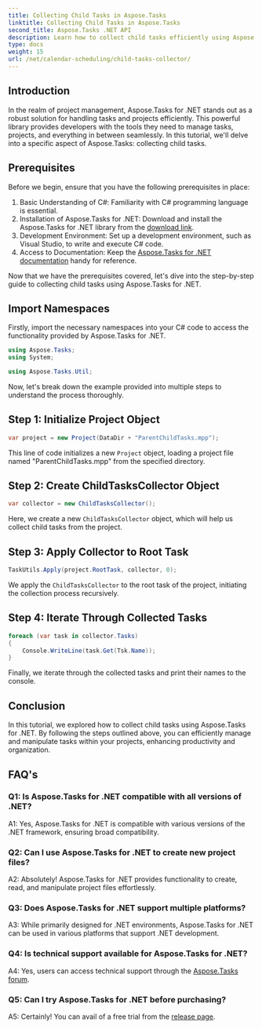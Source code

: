 ```yaml
---
title: Collecting Child Tasks in Aspose.Tasks
linktitle: Collecting Child Tasks in Aspose.Tasks
second_title: Aspose.Tasks .NET API
description: Learn how to collect child tasks efficiently using Aspose.Tasks for .NET. Improve project management in your .NET applications.
type: docs
weight: 15
url: /net/calendar-scheduling/child-tasks-collector/
---
```

## Introduction

In the realm of project management, Aspose.Tasks for .NET stands out as a robust solution for handling tasks and projects efficiently. This powerful library provides developers with the tools they need to manage tasks, projects, and everything in between seamlessly. In this tutorial, we'll delve into a specific aspect of Aspose.Tasks: collecting child tasks.

## Prerequisites

Before we begin, ensure that you have the following prerequisites in place:

1. Basic Understanding of C#: Familiarity with C# programming language is essential.
2. Installation of Aspose.Tasks for .NET: Download and install the Aspose.Tasks for .NET library from the [download link](https://releases.aspose.com/tasks/net/).
3. Development Environment: Set up a development environment, such as Visual Studio, to write and execute C# code.
4. Access to Documentation: Keep the [Aspose.Tasks for .NET documentation](https://reference.aspose.com/tasks/net/) handy for reference.

Now that we have the prerequisites covered, let's dive into the step-by-step guide to collecting child tasks using Aspose.Tasks for .NET.

## Import Namespaces

Firstly, import the necessary namespaces into your C# code to access the functionality provided by Aspose.Tasks for .NET.

```csharp
using Aspose.Tasks;
using System;

using Aspose.Tasks.Util;

```

Now, let's break down the example provided into multiple steps to understand the process thoroughly.

## Step 1: Initialize Project Object

```csharp
var project = new Project(DataDir + "ParentChildTasks.mpp");
```

This line of code initializes a new `Project` object, loading a project file named "ParentChildTasks.mpp" from the specified directory.

## Step 2: Create ChildTasksCollector Object

```csharp
var collector = new ChildTasksCollector();
```

Here, we create a new `ChildTasksCollector` object, which will help us collect child tasks from the project.

## Step 3: Apply Collector to Root Task

```csharp
TaskUtils.Apply(project.RootTask, collector, 0);
```

We apply the `ChildTasksCollector` to the root task of the project, initiating the collection process recursively.

## Step 4: Iterate Through Collected Tasks

```csharp
foreach (var task in collector.Tasks)
{
    Console.WriteLine(task.Get(Tsk.Name));
}
```

Finally, we iterate through the collected tasks and print their names to the console.

## Conclusion

In this tutorial, we explored how to collect child tasks using Aspose.Tasks for .NET. By following the steps outlined above, you can efficiently manage and manipulate tasks within your projects, enhancing productivity and organization.

## FAQ's

### Q1: Is Aspose.Tasks for .NET compatible with all versions of .NET?

A1: Yes, Aspose.Tasks for .NET is compatible with various versions of the .NET framework, ensuring broad compatibility.

### Q2: Can I use Aspose.Tasks for .NET to create new project files?

A2: Absolutely! Aspose.Tasks for .NET provides functionality to create, read, and manipulate project files effortlessly.

### Q3: Does Aspose.Tasks for .NET support multiple platforms?

A3: While primarily designed for .NET environments, Aspose.Tasks for .NET can be used in various platforms that support .NET development.

### Q4: Is technical support available for Aspose.Tasks for .NET?

A4: Yes, users can access technical support through the [Aspose.Tasks forum](https://forum.aspose.com/c/tasks/15).

### Q5: Can I try Aspose.Tasks for .NET before purchasing?

A5: Certainly! You can avail of a free trial from the [release page](https://releases.aspose.com/).
